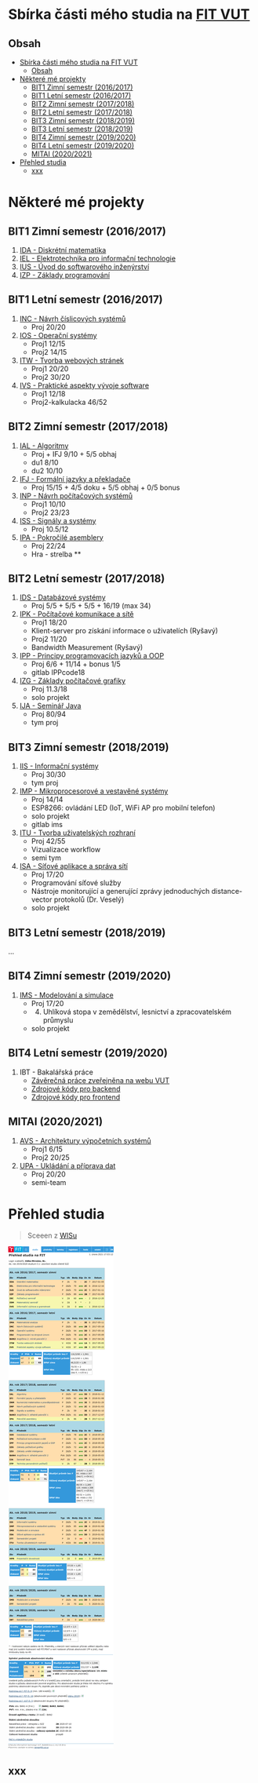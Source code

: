 
# Sbírka části mého studia na [FIT VUT](https://www.fit.vut.cz/.cs)

## Obsah
- [Sbírka části mého studia na FIT VUT](#sbírka-části-mého-studia-na-fit-vut)
	- [Obsah](#obsah)
- [Některé mé projekty](#některé-mé-projekty)
	- [BIT1 Zimní semestr (2016/2017)](#bit1-zimní-semestr-20162017)
	- [BIT1 Letní semestr (2016/2017)](#bit1-letní-semestr-20162017)
	- [BIT2 Zimní semestr (2017/2018)](#bit2-zimní-semestr-20172018)
	- [BIT2 Letní semestr (2017/2018)](#bit2-letní-semestr-20172018)
	- [BIT3 Zimní semestr (2018/2019)](#bit3-zimní-semestr-20182019)
	- [BIT3 Letní semestr (2018/2019)](#bit3-letní-semestr-20182019)
	- [BIT4 Zimní semestr (2019/2020)](#bit4-zimní-semestr-20192020)
	- [BIT4 Letní semestr (2019/2020)](#bit4-letní-semestr-20192020)
	- [MITAI (2020/2021)](#mitai-20202021)
- [Přehled studia](#přehled-studia)
	- [xxx](#xxx)

# Některé mé projekty

## BIT1 Zimní semestr (2016/2017)
1. [IDA - Diskrétní matematika](subjects/IDA)
2. [IEL - Elektrotechnika pro informační technologie](subjects/IEL)
3. [IUS - Úvod do softwarového inženýrství](subjects/IUS)
4. [IZP - Základy programování](subjects/IZP)

## BIT1 Letní semestr (2016/2017)
1. [INC - Návrh číslicových systémů](subjects/INC)
	- Proj 20/20
1. [IOS - Operační systémy](subjects/IOS)
	- Proj1 12/15
	- Proj2 14/15
1. [ITW - Tvorba webových stránek](subjects/ITW)
	- Proj1 20/20
	- Proj2 30/20
1. [IVS - Praktické aspekty vývoje software](subjects/IVS)
	- Proj1 12/18
	- Proj2-kalkulacka 46/52

## BIT2 Zimní semestr (2017/2018)
1. [IAL - Algoritmy](subjects/)
	- Proj + IFJ 9/10 + 5/5 obhaj
	- du1 8/10
	- du2 10/10
1. [IFJ - Formální jazyky a překladače](https://github.com/MWarCZ/IFJ17)
	- Proj 15/15 + 4/5 doku + 5/5 obhaj + 0/5 bonus
1. [INP - Návrh počítačových systémů](subjects/)
	- Proj1 10/10
	- Proj2 23/23
1. [ISS - Signály a systémy](subjects/)
	- Proj 10.5/12
1. [IPA - Pokročilé asemblery](subjects/)
	- Proj 22/24
	- Hra - strelba **

## BIT2 Letní semestr (2017/2018)
1. [IDS - Databázové systémy](subjects/)
	- Proj 5/5 + 5/5 + 5/5 + 16/19 (max 34)
1. [IPK - Počítačové komunikace a sítě](subjects/)
	- Proj1 18/20
	- Klient-server pro získání informace o uživatelích (Ryšavý)
	- Proj2 11/20
	- Bandwidth Measurement (Ryšavý)
1. [IPP - Principy programovacích jazyků a OOP](subjects/)
	- Proj 6/6 + 11/14 + bonus 1/5 
	- gitlab IPPcode18
1. [IZG - Základy počítačové grafiky](subjects/)
	- Proj 11.3/18
    - solo projekt
2. [IJA - Seminář Java](https://github.com/MWarCZ/IJA)
	- Proj 80/94
    - tym proj

## BIT3 Zimní semestr (2018/2019)
1. [IIS - Informační systémy](https://github.com/MWarCZ/iis)
	- Proj 30/30
    - tym proj
1. [IMP - Mikroprocesorové a vestavěné systémy](subjects/)
	- Proj 14/14
	- ESP8266: ovládání LED (IoT, WiFi AP pro mobilní telefon)
    - solo projekt
	- gitlab ims
1. [ITU - Tvorba uživatelských rozhraní](subjects/)
	- Proj 42/55
	- Vizualizace workflow
    - semi tym
1. [ISA - Síťové aplikace a správa sítí](subjects/)
	- Proj 17/20
	- Programování síťové služby
	- Nástroje monitorující a generující zprávy jednoduchých distance-vector protokolů (Dr. Veselý)
    - solo projekt

## BIT3 Letní semestr (2018/2019)
...

## BIT4 Zimní semestr (2019/2020)
1. [IMS - Modelování a simulace](subjects/) 
	- Proj 17/20
    - 4. Uhlíková stopa v zemědělství, lesnictví a zpracovatelském průmyslu
    - solo projekt

## BIT4 Letní semestr (2019/2020)
1. IBT - Bakalářská práce
   - [Závěrečná práce zveřejněna na webu VUT](https://www.vutbr.cz/studenti/zav-prace?zp_id=129138)
   - [Zdrojové kódy pro backend](https://github.com/MWarCZ/MWEServer)
   - [Zdrojové kódy pro frontend](https://github.com/MWarCZ/MWEClient)

## MITAI (2020/2021)
1. [AVS - Architektury výpočetních systémů](MITAI/)
   - Proj1 6/15
   - Proj2 20/25
2. [UPA - Ukládání a příprava dat](https://github.com/MWarCZ/UPA-project)
   - Proj 20/20
   - semi-team


# Přehled studia
> Sceeen z [WISu](https://wis.fit.vutbr.cz/FIT/)

![Přehled_studia_na_FIT](img/wis-2.png)

## xxx
